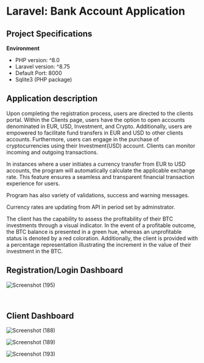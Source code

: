 # Laravel: Bank Account Application

## Project Specifications

**Environment**
- PHP version: ^8.0
- Laravel version: ^8.75
- Default Port: 8000
- Sqlite3 (PHP package)

## Application description


Upon completing the registration process, users are directed to the clients portal. Within the Clients page, users have the option to open accounts denominated in EUR, USD, Investment, and Crypto. Additionally, users are empowered to facilitate fund transfers in EUR and USD to other clients accounts. Furthermore, users can engage in the purchase of cryptocurrencies using their Investment(USD) account. Clients can monitor incoming and outgoing transactions.

In instances where a user initiates a currency transfer from EUR to USD accounts, the program will automatically calculate the applicable exchange rate. This feature ensures a seamless and transparent financial transaction experience for users.

Program has also variety of validations, success and warning messages.

Currency rates are updating from API in period set by adminstrator.

The client has the capability to assess the profitability of their BTC investments through a visual indicator. In the event of a profitable outcome, the BTC balance is presented in a green hue, whereas an unprofitable status is denoted by a red coloration. Additionally, the client is provided with a percentage representation illustrating the increment in the value of their investment in the BTC.

## Registration/Login Dashboard
![Screenshot (195)](https://github.com/arturs-ansons/BankAccount/assets/65274330/c7e3c2c8-f32f-4acf-aa39-49aa6cb2c65f)

</br>

## Client Dashboard 

![Screenshot (188)](https://github.com/arturs-ansons/BankAccount/assets/65274330/9ec51893-98f0-4c0f-ae2c-1d9a6b9b19c7)

![Screenshot (189)](https://github.com/arturs-ansons/BankAccount/assets/65274330/379fa8d2-089f-4b01-a8a7-915b3c8b97ed)

![Screenshot (193)](https://github.com/arturs-ansons/BankAccount/assets/65274330/b1a81e96-81fb-41be-ba35-a4a801bc1bc7)





